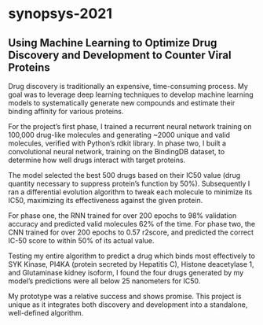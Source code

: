 # synopsys-2021

## Using Machine Learning to Optimize Drug Discovery and Development to Counter Viral Proteins

Drug discovery is traditionally an expensive, time-consuming process. My goal was to leverage deep learning techniques to develop machine learning models  to systematically generate new compounds and estimate their binding affinity for various proteins.

For the project’s first phase, I trained a recurrent neural network training on 100,000 drug-like molecules and generating ~2000 unique and valid molecules, verified with Python’s rdkit library. In phase two, I built a convolutional neural network, training on the BindingDB dataset, to determine how well drugs interact with target proteins. 

The model selected the best 500 drugs based on their IC50 value (drug quantity necessary to suppress protein’s function by 50%). Subsequently I ran a differential evolution algorithm to tweak each molecule to minimize its IC50, maximizing its effectiveness against the given protein. 

For phase one, the RNN trained for over 200 epochs to 98% validation accuracy and predicted valid molecules 62% of the time. For phase two, the CNN trained for over 200 epochs to 0.57 r2score, and predicted the correct IC-50 score to within 50% of its actual value.

Testing my entire algorithm to predict a drug which binds most effectively to SYK Kinase, PI4KA (protein secreted by Hepatitis C), Histone deacetylase 1, and Glutaminase kidney isoform, I found the four drugs generated by my model’s predictions were all below 25 nanometers for IC50.

My prototype was a relative success and shows promise. This project is unique as it integrates both discovery and development into a standalone, well-defined algorithm. 

